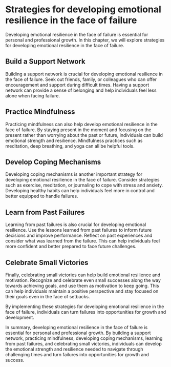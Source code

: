 # Strategies for developing emotional resilience in the face of failure

Developing emotional resilience in the face of failure is essential for personal and professional growth. In this chapter, we will explore strategies for developing emotional resilience in the face of failure.

Build a Support Network
-----------------------

Building a support network is crucial for developing emotional resilience in the face of failure. Seek out friends, family, or colleagues who can offer encouragement and support during difficult times. Having a support network can provide a sense of belonging and help individuals feel less alone when facing failure.

Practice Mindfulness
--------------------

Practicing mindfulness can also help develop emotional resilience in the face of failure. By staying present in the moment and focusing on the present rather than worrying about the past or future, individuals can build emotional strength and resilience. Mindfulness practices such as meditation, deep breathing, and yoga can all be helpful tools.

Develop Coping Mechanisms
-------------------------

Developing coping mechanisms is another important strategy for developing emotional resilience in the face of failure. Consider strategies such as exercise, meditation, or journaling to cope with stress and anxiety. Developing healthy habits can help individuals feel more in control and better equipped to handle failures.

Learn from Past Failures
------------------------

Learning from past failures is also crucial for developing emotional resilience. Use the lessons learned from past failures to inform future decisions and improve performance. Reflect on past experiences and consider what was learned from the failure. This can help individuals feel more confident and better prepared to face future challenges.

Celebrate Small Victories
-------------------------

Finally, celebrating small victories can help build emotional resilience and motivation. Recognize and celebrate even small successes along the way towards achieving goals, and use them as motivation to keep going. This can help individuals maintain a positive perspective and stay focused on their goals even in the face of setbacks.

By implementing these strategies for developing emotional resilience in the face of failure, individuals can turn failures into opportunities for growth and development.

In summary, developing emotional resilience in the face of failure is essential for personal and professional growth. By building a support network, practicing mindfulness, developing coping mechanisms, learning from past failures, and celebrating small victories, individuals can develop the emotional strength and resilience needed to navigate through challenging times and turn failures into opportunities for growth and success.
